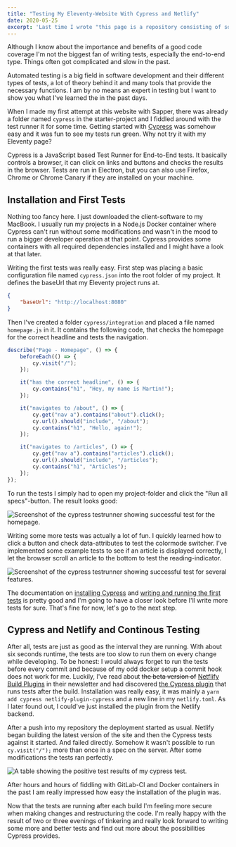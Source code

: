 ```yaml
---
title: "Testing My Eleventy-Website With Cypress and Netlify"
date: 2020-05-25
excerpt: 'Last time I wrote "this page is a repository consisting of some thrown-together and latenight-written code". Some tests should ensure that I don''t break to much when I''m, cleaning up the code. Here''s how I created a basic setup that runs my tests before every deployment.'
---
```


Although I know about the importance and benefits of a good code coverage I'm not the biggest fan of writing tests, especially the end-to-end type. Things often got complicated and slow in the past.

Automated testing is a big field in software development and their different types of tests, a lot of theory behind it and many tools that provide the necessary functions. I am by no means an expert in testing but I want to show you what I've learned the in the past days.

When I made my first attempt at this website with Sapper, there was already a folder named `cypress` in the starter-project and I fiddled around with the test runner it for some time. Getting started with <a href="https://www.cypress.io/">Cypress</a> was somehow easy and it was fun to see my tests run green. Why not try it with my Eleventy page?

Cypress is a JavaScript based Test Runner for End-to-End tests. It basically controls a browser, it can click on links and buttons and checks the results in the browser. Tests are run in Electron, but you can also use Firefox, Chrome or Chrome Canary if they are installed on your machine.

## Installation and First Tests

Nothing too fancy here. I just downloaded the client-software to my MacBook. I usually run my projects in a Node.js Docker container where Cypress can't run without some modifications and wasn't in the mood to run a bigger developer operation at that point. Cypress provides some containers with all required dependencies installed and I might have a look at that later.

Writing the first tests was really easy. First step was placing a basic configuration file named `cypress.json` into the root folder of my project. It defines the baseUrl that my Eleventy project runs at.

```json
{
    "baseUrl": "http://localhost:8080"
}
```

Then I've created a folder `cypress/integration` and placed a file named `homepage.js` in it. It contains the following code, that checks the homepage for the correct headline and tests the navigation.

```js
describe("Page - Homepage", () => {
    beforeEach(() => {
        cy.visit("/");
    });

    it("has the correct headline", () => {
        cy.contains("h1", "Hey, my name is Martin!");
    });

    it("navigates to /about", () => {
        cy.get("nav a").contains("about").click();
        cy.url().should("include", "/about");
        cy.contains("h1", "Hello, again!");
    });

    it("navigates to /articles", () => {
        cy.get("nav a").contains("articles").click();
        cy.url().should("include", "/articles");
        cy.contains("h1", "Articles");
    });
});
```

To run the tests I simply had to open my project-folder and click the "Run all specs"-button. The result looks good:

![Screenshot of the cypress testrunner showing successful test for the homepage.](/articles/07-testing-my-eleventy-website-with-cypress-and-netlify/msme-first-tests.png)

Writing some more tests was actually a lot of fun. I quickly learned how to click a button and check data-attributes to test the colormode switcher. I've implemented some example tests to see if an article is displayed correctly, I let the browser scroll an article to the bottom to test the reading-indicator.

![Screenshot of the cypress testrunner showing successful test for several features.](/articles/07-testing-my-eleventy-website-with-cypress-and-netlify/msme-more-tests.png)

The documentation on <a href="https://docs.cypress.io/guides/getting-started/installing-cypress.html">installing Cypress</a> and <a href="https://docs.cypress.io/guides/getting-started/writing-your-first-test.html">writing and running the first tests</a> is pretty good and I'm going to have a closer look before I'll write more tests for sure. That's fine for now, let's go to the next step.

## Cypress and Netlify and Continous Testing

After all, tests are just as good as the interval they are running. With about six seconds runtime, the tests are too slow to run them on every change while developing. To be honest: I would always forget to run the tests before every commit and because of my odd docker setup a commit hook does not work for me. Luckily, I've read about <s>the beta version of</s> <a href="https://www.netlify.com/products/build/plugins/">Netflify Build Plugins</a> in their newsletter and had discovered <a href="https://github.com/cypress-io/netlify-plugin-cypress">the Cypress plugin</a> that runs tests after the build. Installation was really easy, it was mainly a `yarn add cypress netlify-plugin-cypress` and a new line in my `netlify.toml`. As I later found out, I could've just installed the plugin from the Netlify backend.

After a push into my repository the deployment started as usual. Netlify began building the latest version of the site and then the Cypress tests against it started. And failed directly. Somehow it wasn't possible to run `cy.visit("/");` more than once in a spec on the server. After some modifications the tests ran perfectly.

![A table showing the positive test results of my cypress test.](/articles/07-testing-my-eleventy-website-with-cypress-and-netlify/msme-cypress-netlify-complete.jpeg)

After hours and hours of fiddling with GitLab-CI and Docker containers in the past I am really impressed how easy the installation of the plugin was.

Now that the tests are running after each build I'm feeling more secure when making changes and restructuring the code. I'm really happy with the result of two or three evenings of tinkering and really look forward to writing some more and better tests and find out more about the possibilities Cypress provides.
